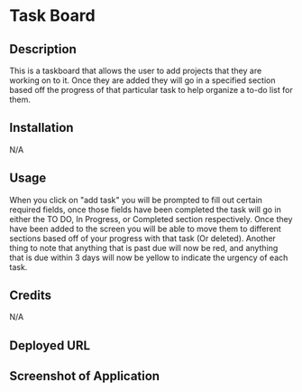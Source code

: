 # Task Board

## Description

This is a taskboard that allows the user to add projects that they are working on to it. Once they are added they will go in a specified section based off the progress of that particular task to help organize a to-do list for them.

## Installation

N/A

## Usage

When you click on "add task" you will be prompted to fill out certain required fields, once those fields have been completed the task will go in either the TO DO, In Progress, or Completed section respectively. Once they have been added to the screen you will be able to move them to different sections based off of your progress with that task (Or deleted). Another thing to note that anything that is past due will now be red, and anything that is due within 3 days will now be yellow to indicate the urgency of each task.

## Credits

N/A

## Deployed URL



## Screenshot of Application


